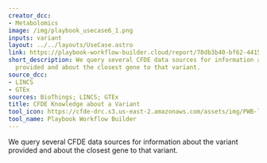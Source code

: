 ```yaml
---
creator_dcc:
- Metabolomics
image: /img/playbook_usecase6_1.png
inputs: variant
layout: ../../layouts/UseCase.astro
link: https://playbook-workflow-builder.cloud/report/78db3b40-bf62-4415-ac37-032e8c089859
short_description: We query several CFDE data sources for information about the variant
  provided and about the closest gene to that variant.
source_dcc:
- LINCS
- GTEx
sources: BioThings; LINCS; GTEx
title: CFDE Knowledge about a Variant
tool_icon: https://cfde-drc.s3.us-east-2.amazonaws.com/assets/img/PWB-logo-2024.png
tool_name: Playbook Workflow Builder
---
```

We query several CFDE data sources for information about the variant provided and about the closest gene to that variant.